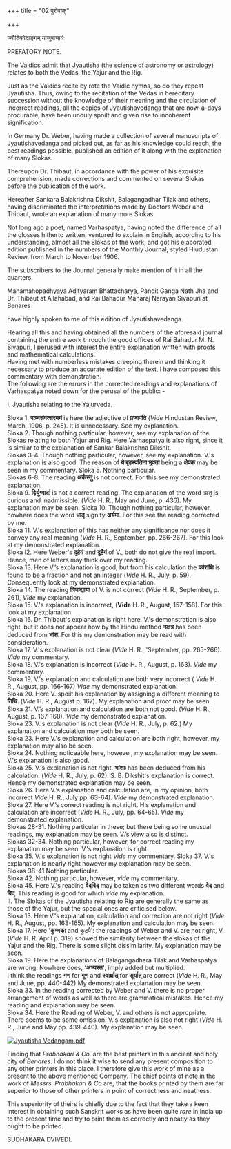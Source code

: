 +++
title = "02 पुरोवाक्"

+++


ज्यौतिषवेदाङ्गम् याजुषाचार्यः

PREFATORY NOTE.

The Vaidics admit that Jyautisha (the science of astronomy or astrology)
relates to both the Vedas, the Yajur and the Rig.

Just as the Vaidics recite by rote the Vaidic hymns, so do they repeat
Jyautisha. Thus, owing to the recitation of the Vedas in hereditary
succession without the knowledge of their meaning and the circulation of
incorrect readings, all the copies of Jyautishavedanga that are
now-a-days procurable, havë been unduly spoilt and given rise to
incoherent signification.

In Germany Dr. Weber, having made a collection of several manuscripts of
Jyautishavedanga and picked out, as far as his knowledge could reach,
the best readings possible, published an edition of it along with the
explanation of many Slokas.

Thereupon Dr. Thibaut, in accordance with the power of his exquisite
comprehension, made corrections and commented on several Slokas before
the publication of the work.

Hereafter Sankara Balakrishna Dikshit, Balagangadhar Tilak and others,
having discriminated the interpretations made by Doctors Weber and
Thibaut, wrote an explanation of many more Slokas.

Not long ago a poet, named Varhaspatya, having noted the difference of
all the glosses hitherto written, ventured to explain in English,
according to his understanding, almost all the Slokas of the work, and
got his elaborated edition published in the numbers of the Monthly
Journal, styled Hiudustan Review, from March to November 1906.

The subscribers to the Journal generally make mention of it in all the
quarters.

Mahamahopadhyaya Adityaram Bhattacharya, Pandit Ganga Nath Jha and Dr.
Thibaut at Allahabad, and Rai Bahadur Maharaj Narayan Sivapuri at
Benares

have highly spoken to me of this edition of Jyautishavedanga.  

Hearing all this and having obtained all the numbers of the aforesaid
journal containing the entire work through the good offices of Rai
Bahadur M. N. Sivapuri, I perused with interest the entire explanation
written with proofs and mathematical calculations.  
Having met with numberless mistakes creeping therein and thinking it
necessary to produce an accurate edition of the text, I have composed
this commentary with demonstration.  
The following are the errors in the corrected readings and explanations
of Varhaspatya noted down for the perusal of the public: -  



I. Jyautisha relating to the Yajurveda.

Sloka 1. **पञ्चसंवत्सरमयं** is here the adjective of **प्रजापति**
(*Vide* Hindustan Review, March, 1906, р. 245). It is unnecessary. See
my explanation.  
Sloka 2. Though nothing particular, however, see my explanation of the
Slokas relating to both Yajur and Rig. Here Varhaspatya is also right,
since it is similar to the explanation of Sankar Bálakríshņa Dikshit.  
Slokas 3-4. Though nothing particular, however, see my explanation. V.'s
explanation is also good. The reason of **ये बृहस्पतिना भुक्ता** being a
**क्षेपक** may be seen in my commentary. Sloka 5. Nothing particular.  
Slokas 6-8. The reading **अर्कस्तु** is not correct. For this see my
demonstrated explanation.  
Sloka 9. **द्विर्युग्माद्यं** is not a correct reading. The explanation
of the word ऋतु is curious and inadmissible. (*Vide* H. R., May and
June, p. 436). My explanation may be seen. Sloka 10. Though nothing
particular, however, nowhere does the word **धातृ** signify **अर्यमा**.
For this see the reading corrected by me.  
Sloka 11. V.'s explanation of this has neither any significance nor does
it convey any real meaning (*Vide* H. R., September, pp. 266-267). For
this look at my demonstrated explanation.  
Sloka I2. Here Weber's **दुहेयं** and **दुर्हेयं** of V., both do not
give the real import. Hence, men of letters may think over my reading.  
Sloka 13. Here V.’s explanation is good, but from his calculation the
**पर्वराशि** is found to be a fraction and not an integer (*Vide* H. R.,
July, p. 59). Consequently look at my demonstrated explanation.  
Sloka 14. The reading **त्रिपाद्याया** of V. is not correct (*Vide* H.
R., September, p. 261), *Vide* my explanation.  
Sloka 15. V.'s explanation is incorrect, (**Vide** H. R., August,
157-158). For this look at my explanation.  
Sloka 16. Dr. Thibaut's explanation is right here. V.'s demonstration is
also right, but it does not appear how by the Hindu method **नक्षत्र**
has been deduced from **भांश**. For this my demonstration may be read
with consideration.  
Sloka 17. V.'s explanation is not clear (*Vide* H. R., 'September, pp.
265-266). *Vide* my commentary.  
Sloka 18. V.'s explanation is incorrect (*Vide* H. R., August, p. 163).
*Vide* my commentary.  
Sloka 19. V.'s explanation and calculation are both very incorrect (
*Vide* H. R., August, pp. 166-167) *Vide* my demonstrated explanation.  
Sloka 20. Here V. spoilt his explanation by assigning a different
meaning to **तिथि**. (*Vide* H. R., August p. 167). My explanation and
proof may be seen. Sloka 21. V.’s explanation and calculation are both
not good. (*Vide* H. R., August, p. 167-168). *Vide* my demonstrated
explanation.  
Sloka 23. V.'s explanation is not clear (*Vide* H. R., July, p. 62.) My
explanation and calculation may both be seen.  
Sloka 23. Here V.'s explanation and calculation are both right, however,
my explanation may also be seen.  
Sloka 24. Nothing noticeable here, however, my explanation may be seen.
V.'s explanation is also good.  
Sloka 25. V.'s explanation is not right. **भांशाः** has been deduced
from his calculation. (*Vide* H. R., July, p. 62). S. B. Dikshit's
explanation is correct. Hence my demonstrated explanation may be seen.  
Sloka 26. Here V.’s explanation and calculation are, in my opinion, both
incorrect *Vide* H. R., July pp. 63-64). *Vide* my demonstrated
explanation.  
Sloka 27. Here V.’s correct reading is not right. His explanation and
calculation are incorrect (*Vide* H. R., July, pp. 64-65). *Vide* my
demonstrated explanation.  
Slokas 28-31. Nothing particular in these; but there being some unusual
readings, my explanation may be seen. V.’s view also is distinct.  
Slokas 32-34. Nothing particular, however, for correct reading my
explanation may be seen. V.'s explanation is right.  
Sloka 35. V.'s explanation is not right *Vide* my commentary. Sloka 37.
V.'s explanation is nearly right however my explanation may be seen.  
Slokas 38-41 Nothing particular.  
Sloka 42. Nothing particular, however, *vide* my commentary.  
Sloka 45. Here V.'s reading **वेदविद्** may be taken as two different
words **वेद** and **विद्**. This reading is good for which *vide* my
explanation.  
II. The Slokas of the Jyautisha relating to Ríg are generally the same
as those of the Yajur, but the special ones are criticised below.  
Sloka 13. Here V.'s explanation, calculation and correction are not
right (*Vide* H. R., August, pp. 163-165). My explanation and
calculation may be seen.  
Sloka 17. Here '**कुम्भका** and कुटपै': the readings of Weber and V. are
not right, V. (*Vide* H. R. April p. 319) showed the similarity between
the slokas of the Yajur and the Rig. There is some slight dissimilarity.
My explanation may be seen.  
Sloka 19. Here the explanations of Balagangadhara Tilak and Varhaspatya
are wrong. Nowhere does, **‘अभ्यस्त'**, imply added but multiplied.  
I think the readings **गण** for **गुण** and **स्वार्क्षात्** for
**सूर्यात्** are correct (*Vide* H. R., May and June, pp. 440-442) My
demonstrated explanation may be seen.  
Sloka 33. In the reading corrected by Weber and V. there is no proper
arrangement of words as well as there are grammatical mistakes. Hence my
reading and explanation may be seen.  
Sloka 34. Here the Reading of Weber, V. and others is not appropriate.
There seems to be some omission. V.'s explanation is also not right
(*Vide* H. R., June and May pp. 439-440). My explanation may be seen.

[![Jyautisha
Vedangam.pdf](//upload.wikimedia.org/wikipedia/commons/thumb/e/ea/Jyautisha_Vedangam.pdf/page9-450px-Jyautisha_Vedangam.pdf.jpg)](/w/index.php?title=%E0%A4%B8%E0%A4%9E%E0%A5%8D%E0%A4%9A%E0%A4%BF%E0%A4%95%E0%A4%BE:Jyautisha_Vedangam.pdf&page=9)

Finding that *Prabhakari & Co.* are the best printers in this ancient
and holy city of *Benares*. I do not think it wise to send any present
composition to any other printers in this place. I therefore give this
work of mine as a present to the above mentioned Company. The chief
points of note in the work of *Messrs. Prabhakari & Co* are, that the
books printed by them are far superior to those of other printers in
point of correctness and neatness.

This superiority of theirs is chiefly due to the fact that they take a
keen interest in obtaining such Sanskrit works as have been quite *rare*
in India up to the present time and try to print them as correctly and
neatly as they ought to be printed.

  

SUDHAKARA DVIVEDI.

